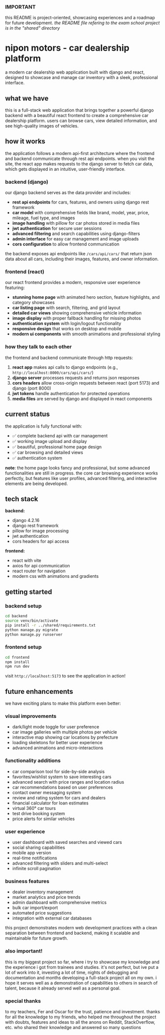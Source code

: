 ### IMPORTANT
this README is project-oriented, showcasing experiences and a roadmap for future development. *the README file refering to the exam school project is in the "shared" directory*

# nipon motors - car dealership platform

a modern car dealership web application built with django and react, designed to showcase and manage car inventory with a sleek, professional interface.

## what we have

this is a full-stack web application that brings together a powerful django backend with a beautiful react frontend to create a comprehensive car dealership platform. users can browse cars, view detailed information, and see high-quality images of vehicles.

## how it works

the application follows a modern api-first architecture where the frontend and backend communicate through rest api endpoints. when you visit the site, the react app makes requests to the django server to fetch car data, which gets displayed in an intuitive, user-friendly interface.

### backend (django)

our django backend serves as the data provider and includes:

- **rest api endpoints** for cars, features, and owners using django rest framework
- **car model** with comprehensive fields like brand, model, year, price, mileage, fuel type, and images
- **image handling** with pillow for car photos stored in media files
- **jwt authentication** for secure user sessions
- **advanced filtering** and search capabilities using django-filters
- **admin interface** for easy car management and image uploads
- **cors configuration** to allow frontend communication

the backend exposes api endpoints like `/cars/api/cars/` that return json data about all cars, including their images, features, and owner information.

### frontend (react)

our react frontend provides a modern, responsive user experience featuring:

- **stunning home page** with animated hero section, feature highlights, and category showcases
- **car listing page** with search, filtering, and grid layout
- **detailed car views** showing comprehensive vehicle information
- **image display** with proper fallback handling for missing photos
- **authentication system** with login/logout functionality
- **responsive design** that works on desktop and mobile
- **modern ui components** with smooth animations and professional styling

### how they talk to each other

the frontend and backend communicate through http requests:

1. **react app** makes api calls to django endpoints (e.g., `http://localhost:8000/cars/api/cars/`)
2. **django server** processes requests and returns json responses
3. **cors headers** allow cross-origin requests between react (port 5173) and django (port 8000)
4. **jwt tokens** handle authentication for protected operations
5. **media files** are served by django and displayed in react components

## current status

the application is fully functional with:
- ✅ complete backend api with car management
- ✅ working image upload and display
- ✅ beautiful, professional home page design
- ✅ car browsing and detailed views
- ✅ authentication system

**note**: the home page looks fancy and professional, but some advanced functionalities are still in progress. the core car browsing experience works perfectly, but features like user profiles, advanced filtering, and interactive elements are being developed.

## tech stack

**backend:**
- django 4.2.16
- django rest framework
- pillow for image processing
- jwt authentication
- cors headers for api access

**frontend:**
- react with vite
- axios for api communication
- react router for navigation
- modern css with animations and gradients

## getting started

### backend setup
```bash
cd backend
source venv/bin/activate
pip install -r ../shared/requirements.txt
python manage.py migrate
python manage.py runserver
```

### frontend setup
```bash
cd frontend
npm install
npm run dev
```

visit `http://localhost:5173` to see the application in action!

## future enhancements

we have exciting plans to make this platform even better:

### visual improvements
- dark/light mode toggle for user preference
- car image galleries with multiple photos per vehicle
- interactive map showing car locations by prefecture
- loading skeletons for better user experience
- advanced animations and micro-interactions

### functionality additions
- car comparison tool for side-by-side analysis
- favorites/wishlist system to save interesting cars
- advanced search with price ranges and location radius
- car recommendations based on user preferences
- contact owner messaging system
- review and rating system for cars and dealers
- financial calculator for loan estimates
- virtual 360° car tours
- test drive booking system
- price alerts for similar vehicles

### user experience
- user dashboard with saved searches and viewed cars
- social sharing capabilities
- mobile app version
- real-time notifications
- advanced filtering with sliders and multi-select
- infinite scroll pagination

### business features
- dealer inventory management
- market analytics and price trends
- admin dashboard with comprehensive metrics
- bulk car import/export
- automated price suggestions
- integration with external car databases

this project demonstrates modern web development practices with a clean separation between frontend and backend, making it scalable and maintainable for future growth.

### also important!
this is my biggest project so far, where i try to showcase my knowledge and the experience i got from trainees and studies. it's not perfect, but ive put a lot of work into it, investing a lot of time, nights of debugging and documentation and months developing a full-stack project all on my own. i hope it serves well as a demonstration of capabilities to others in search of talent, because it already served well as a personal goal.

### special thanks
to my teachers, Fer and Oscar for the trust, patience and investment. thanks for all the knowledge
to my friends, who helped me throughout the project with doubts, features and ideas
to all the anons on Reddit, StackOverflow, etc. who shared their knowledge and answered so many questions